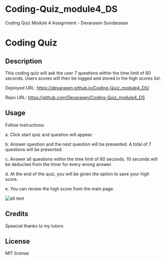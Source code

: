 # Coding-Quiz_module4_DS
Coding Quiz Module 4 Assignment - Devarasen Sundarasan


# Coding Quiz

## Description

This coding quiz will ask the user 7 questions within the time limit of 60 seconds. 
Users scores will then be logged and stored in the high scores list.

Deployed URL: https://devarasen.github.io/Coding-Quiz_module4_DS/

Repo URL: https://github.com/Devarasen/Coding-Quiz_module4_DS

## Usage

Follow instructions:

a. Click start quiz and question will appear.

b. Answer question and the next question will be presented. A total of 7 questions will be presented.

c. Answer all questions within the time limit of 60 seconds. 10 seconds will be deducted from the timer for every wrong answer.

d. At the end of the quiz, you will be given the option to save your high score.

e. You can review the high score from the main page.


![alt text](assets/images/screenshot.png)

## Credits

Speacial thanks to my tutors

## License

MIT license
